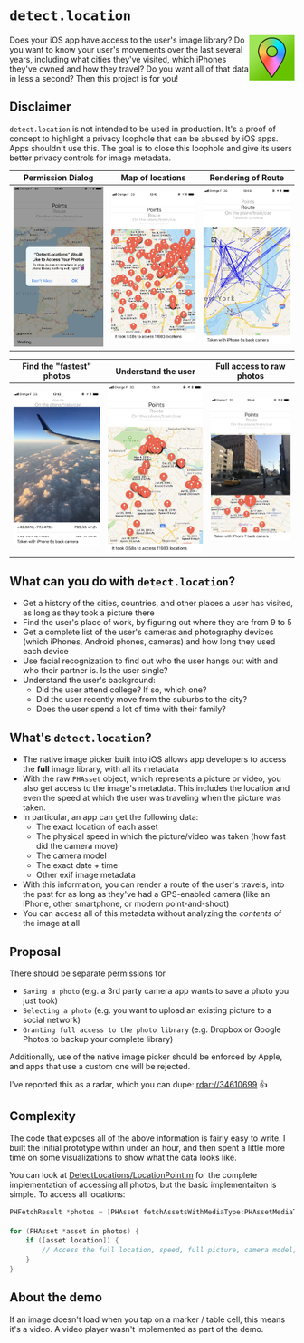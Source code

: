 # `detect.location`

<img src="screenshots/DetectLocations.png" align="right" width=80 />

Does your iOS app have access to the user's image library? Do you want to know your user's movements over the last several years, including what cities they've visited, which iPhones they've owned and how they travel? Do you want all of that data in less a second? Then this project is for you!


## Disclaimer

`detect.location` is not intended to be used in production. It's a proof of concept to highlight a privacy loophole that can be abused by iOS apps. Apps shouldn't use this. The goal is to close this loophole and give its users better privacy controls for image metadata.

Permission Dialog | Map of locations | Rendering of Route
----|-----|-----
![screenshots/screenshot0.jpg](screenshots/screenshot0.jpg) | ![screenshots/screenshot1.jpg](screenshots/screenshot1.jpg) | ![screenshots/screenshot2.jpg](screenshots/screenshot2.jpg)

Find the "fastest" photos | Understand the user | Full access to raw photos
----|-----|-----
![screenshots/screenshot3.jpg](screenshots/screenshot3.jpg) | ![screenshots/screenshot4.jpg](screenshots/screenshot4.jpg) | ![screenshots/screenshot5.jpg](screenshots/screenshot5.jpg)

## What can you do with `detect.location`?

- Get a history of the cities, countries, and other places a user has visited, as long as they took a picture there
- Find the user's place of work, by figuring out where they are from 9 to 5
- Get a complete list of the user's cameras and photography devices (which iPhones, Android phones, cameras) and how long they used each device
- Use facial recognization to find out who the user hangs out with and who their partner is. Is the user single?
- Understand the user's background:
  - Did the user attend college? If so, which one?
  - Did the user recently move from the suburbs to the city?
  - Does the user spend a lot of time with their family?

## What's `detect.location`?

- The native image picker built into iOS allows app developers to access the **full** image library, with all its metadata
- With the raw `PHAsset` object, which represents a picture or video, you also get access to the image's metadata. This includes the location and even the speed at which the user was traveling when the picture was taken. 
- In particular, an app can get the following data:
  - The exact location of each asset
  - The physical speed in which the picture/video was taken (how fast did the camera move)
  - The camera model
  - The exact date + time
  - Other exif image metadata
- With this information, you can render a route of the user's travels, into the past for as long as they've had a GPS-enabled camera (like an iPhone, other smartphone, or modern point-and-shoot)
- You can access all of this metadata without analyzing the _contents_ of the image at all

## Proposal

There should be separate permissions for 

- `Saving a photo` (e.g. a 3rd party camera app wants to save a photo you just took)
- `Selecting a photo` (e.g. you want to upload an existing picture to a social network)
- `Granting full access to the photo library` (e.g. Dropbox or Google Photos to backup your complete library)

Additionally, use of the native image picker should be enforced by Apple, and apps that use a custom one will be rejected.

I've reported this as a radar, which you can dupe: [rdar://34610699](https://openradar.appspot.com/34610699) 👍

## Complexity

The code that exposes all of the above information is fairly easy to write. I built the initial prototype within under an hour, and then spent a little more time on some visualizations to show what the data looks like.

You can look at [DetectLocations/LocationPoint.m](https://github.com/KrauseFx/detect.location/blob/master/DetectLocations/LocationPoint.m) for the complete implementation of accessing all photos, but the basic implementaiton is simple. To access all locations:

```objective-c
PHFetchResult *photos = [PHAsset fetchAssetsWithMediaType:PHAssetMediaTypeImage options:nil];
    
for (PHAsset *asset in photos) {
    if ([asset location]) {
        // Access the full location, speed, full picture, camera model, etc. here
    }
}
```

## About the demo

If an image doesn't load when you tap on a marker / table cell, this means it's a video. A video player wasn't implemented as part of the demo.
